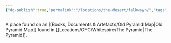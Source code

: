 ```yaml
---
{"dg-publish":true,"permalink":"/locations/the-desert/falkwayn/","tags":["Undiscovered"],"updated":"2025-03-01T21:15:55.884+00:00"}
---
```


A place found on an [[Books, Documents & Artefacts/Old Pyramid Map\|Old Pyramid Map]] found in [[Locations/OFC/Whitespire/The Pyramid\|The Pyramid]]. 